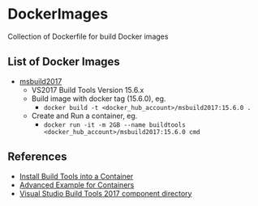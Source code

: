 # DockerImages
Collection of Dockerfile for build Docker images

## List of Docker Images
- [msbuild2017](msbuild2017)
  - VS2017 Build Tools Version 15.6.x
  - Build image with docker tag (15.6.0), eg.
    - `docker build -t <docker_hub_account>/msbuild2017:15.6.0 .`
  - Create and Run a container, eg.
    - `docker run -it -m 2GB --name buildtools <docker_hub_account>/msbuild2017:15.6.0 cmd`
    
## References
- [Install Build Tools into a Container](https://docs.microsoft.com/en-us/visualstudio/install/build-tools-container)
- [Advanced Example for Containers](https://docs.microsoft.com/en-us/visualstudio/install/advanced-build-tools-container)
- [Visual Studio Build Tools 2017 component directory](https://docs.microsoft.com/en-us/visualstudio/install/workload-component-id-vs-build-tools)

